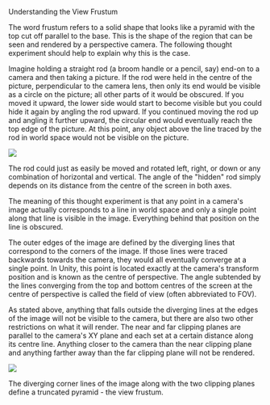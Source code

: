 Understanding the View Frustum

The word <span class=component>frustum</span> refers to a solid shape that looks like a pyramid with the top cut off parallel to the base. This is the shape of the region that can be seen and rendered by a perspective camera. The following thought experiment should help to explain why this is the case.

Imagine holding a straight rod (a broom handle or a pencil, say) end-on to a camera and then taking a picture. If the rod were held in the centre of the picture, perpendicular to the camera lens, then only its end would be visible as a circle on the picture; all other parts of it would be obscured. If you moved it upward, the lower side would start to become visible but you could hide it again by angling the rod upward. If you continued moving the rod up and angling it further upward, the circular end would eventually reach the top edge of the picture. At this point, any object above the line traced by the rod in world space would not be visible on the picture.

![](http://docwiki.hq.unity3d.com/uploads/Main/Rods.png)  

The rod could just as easily be moved and rotated left, right, or down or any combination of horizontal and vertical. The angle of the "hidden" rod simply depends on its distance from the centre of the screen in both axes.

The meaning of this thought experiment is that any point in a camera's image actually corresponds to a line in world space and only a single point along that line is visible in the image. Everything behind that position on the line is obscured.

The outer edges of the image are defined by the diverging lines that correspond to the corners of the image. If those lines were traced backwards towards the camera, they would all eventually converge at a single point. In Unity, this point is located exactly at the camera's transform position and is known as the centre of perspective. The angle subtended by the lines converging from the top and bottom centres of the screen at the centre of perspective is called the field of view (often abbreviated to FOV).

As stated above, anything that falls outside the diverging lines at the edges of the image will not be visible to the camera, but there are also two other restrictions on what it will render. The near and far clipping planes are parallel to the camera's XY plane and each set at a certain distance along its centre line. Anything closer to the camera than the near clipping plane and anything farther away than the far clipping plane will not be rendered.

![](http://docwiki.hq.unity3d.com/uploads/Main/ViewFrustum.png)  

The diverging corner lines of the image along with the two clipping planes define a truncated pyramid - the view frustum.
